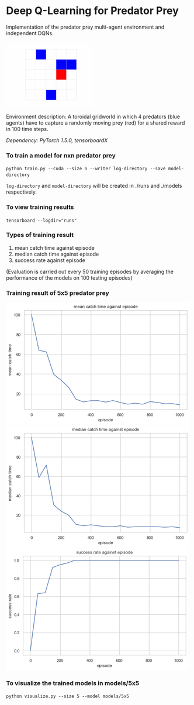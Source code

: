 # Deep Q-Learning for Predator Prey
Implementation of the predator prey multi-agent environment and independent DQNs.

<a href="#"><img src="./images/5x5-visualization.gif" width="240"/></a>

Environment description: A toroidal gridworld in which 4 predators (blue agents) have to capture a randomly moving prey (red) for a shared reward in 100 time steps.

*Dependency: PyTorch 1.5.0, tensorboardX*

### To train a model for nxn predator prey

`python train.py --cuda --size n --writer log-directory --save model-directory`

`log-directory` and `model-directory` will be created in ./runs and ./models respectively.

### To view training results 

`tensorboard --logdir="runs"`

### Types of training result

1. mean catch time against episode
1. median catch time against episode
1. success rate against episode

(Evaluation is carried out every 50 training episodes by averaging the performance of the models on 100 testing episodes)

### Training result of 5x5 predator prey

![image info](./images/5x5-mean.png)
![image info](./images/5x5-median.png)
![image info](./images/5x5-success-rate.png)

### To visualize the trained models in models/5x5

`python visualize.py --size 5 --model models/5x5`